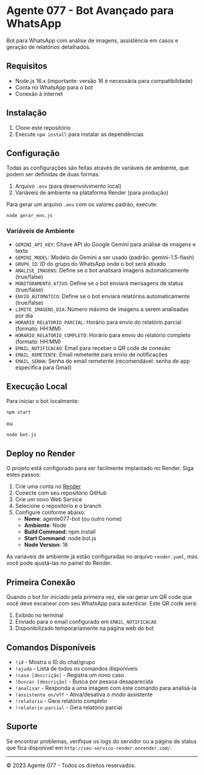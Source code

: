 # Agente 077 - Bot Avançado para WhatsApp

Bot para WhatsApp com análise de imagens, assistência em casos e geração de relatórios detalhados.

## Requisitos

- Node.js 16.x (importante: versão 16 é necessária para compatibilidade)
- Conta no WhatsApp para o bot
- Conexão à internet

## Instalação

1. Clone este repositório
2. Execute `npm install` para instalar as dependências

## Configuração

Todas as configurações são feitas através de variáveis de ambiente, que podem ser definidas de duas formas:

1. Arquivo `.env` (para desenvolvimento local)
2. Variáveis de ambiente na plataforma Render (para produção)

Para gerar um arquivo `.env` com os valores padrão, execute:

```
node gerar_env.js
```

### Variáveis de Ambiente

- `GEMINI_API_KEY`: Chave API do Google Gemini para análise de imagens e texto
- `GEMINI_MODEL`: Modelo do Gemini a ser usado (padrão: gemini-1.5-flash)
- `GRUPO_ID`: ID do grupo do WhatsApp onde o bot será ativado
- `ANALISE_IMAGENS`: Define se o bot analisará imagens automaticamente (true/false)
- `MONITORAMENTO_ATIVO`: Define se o bot enviará mensagens de status (true/false)
- `ENVIO_AUTOMATICO`: Define se o bot enviará relatórios automaticamente (true/false)
- `LIMITE_IMAGENS_DIA`: Número máximo de imagens a serem analisadas por dia
- `HORARIO_RELATORIO_PARCIAL`: Horário para envio do relatório parcial (formato: HH:MM)
- `HORARIO_RELATORIO_COMPLETO`: Horário para envio do relatório completo (formato: HH:MM)
- `EMAIL_NOTIFICACAO`: Email para receber o QR code de conexão
- `EMAIL_REMETENTE`: Email remetente para envio de notificações
- `EMAIL_SENHA`: Senha do email remetente (recomendável: senha de app específica para Gmail)

## Execução Local

Para iniciar o bot localmente:

```
npm start
```

ou

```
node bot.js
```

## Deploy no Render

O projeto está configurado para ser facilmente implantado no Render. Siga estes passos:

1. Crie uma conta no [Render](https://render.com)
2. Conecte com seu repositório GitHub
3. Crie um novo Web Service
4. Selecione o repositório e o branch
5. Configure conforme abaixo:
   - **Nome**: agente077-bot (ou outro nome)
   - **Ambiente**: Node
   - **Build Command**: npm install
   - **Start Command**: node bot.js
   - **Node Version**: 16

As variáveis de ambiente já estão configuradas no arquivo `render.yaml`, mas você pode ajustá-las no painel do Render.

## Primeira Conexão

Quando o bot for iniciado pela primeira vez, ele vai gerar um QR code que você deve escanear com seu WhatsApp para autenticar. Este QR code será:

1. Exibido no terminal
2. Enviado para o email configurado em `EMAIL_NOTIFICACAO`
3. Disponibilizado temporariamente na página web do bot

## Comandos Disponíveis

- `!id` - Mostra o ID do chat/grupo
- `!ajuda` - Lista de todos os comandos disponíveis
- `!caso [descrição]` - Registra um novo caso
- `!buscar [descrição]` - Busca por pessoa desaparecida
- `!analisar` - Responda a uma imagem com este comando para analisá-la
- `!assistente on/off` - Ativa/desativa o modo assistente
- `!relatorio` - Gera relatório completo
- `!relatorio-parcial` - Gera relatório parcial

## Suporte

Se encontrar problemas, verifique os logs do servidor ou a página de status que fica disponível em `http://seu-servico-render.onrender.com/`.

---

© 2023 Agente 077 - Todos os direitos reservados.
